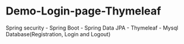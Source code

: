 # Demo-Login-page-Thymeleaf
Spring security - Spring Boot - Spring Data JPA - Thymeleaf - Mysql Database(Registration, Login and Logout)
